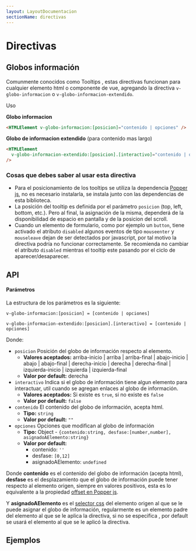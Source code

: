 ```yaml
---
layout: LayoutDocumentacion
sectionName: directivas
---
```


# Directivas

<section id="globos-informacion">

## Globos información

Comunmente conocidos como Tooltips , estas directivas funcionan para cualquier elemento html o componente de vue, agregando la directiva `v-globo-informacion` o `v-globo-informacion-extendido`.

Uso

**Globo informacion**

```html
<HTMLElement v-globo-informacion:[posicion]="contenido | opciones" />
```

**Globo de informacion extendido** (para contenido mas largo)

```html
<HTMLElement
  v-globo-informacion-extendido:[posicion].[interactivo]="contenido | opciones"
/>
```

### Cosas que debes saber al usar esta directiva

- Para el posicionamiento de los tooltips se utiliza la dependencia [Popper js](https://www.npmjs.com/package/@popperjs/core), no es necesario instalarla, se instala junto con las dependencias de esta biblioteca.
- La posición del tooltip es definida por el parámetro `posicion` (top, left, bottom, etc.). Pero al final, la asignación de la misma, dependerá de la disponibilidad de espacio en pantalla y de la posicion del scroll.
- Cuando un elemento de formulario, como por ejemplo un `button`, tiene activado el atributo `disabled` algunos eventos de tipo `mouseenter` y `mouseleave` dejan de ser detectados por javascript, por tal motivo la directiva podría no funcionar correctamente. Se recomienda no cambiar el atributo `disabled` mientras el tooltip este pasando por el ciclo de aparecer/desaparecer.

## API

#### Parámetros

La estructura de los parámetros es la siguiente:

```
v-globo-informacion:[posicion] = [contenido | opciones]

v-globo-informacion-extendido:[posicion].[interactivo] = [contenido | opciones]
```

Donde:

- `posicion` Posición del globo de información respecto al elemento.
  - **Valores aceptados:** arriba-inicio | arriba | arriba-final | abajo-inicio | abajo | abajo-final | derecha-inicio | derecha | derecha-final | izquierda-inicio | izquierda | izquierda-final
  - **Valor por default:** derecha
- `interactivo` Indica si el globo de información tiene algun elemento para interactuar, util cuando se agregan enlaces al globo de información.
  - **Valores aceptados:** Si existe es `true`, si no existe es `false`
  - **Valor por default:** `false`
- `contenido` El contenido del globo de información, acepta html.
  - **Tipo:** `string`
  - **Valor por default:** `""`
- `opciones` Opciones que modifican al globo de información
  - **Tipo:** Object - `{contenido:string, desfase:[number,number], asignadoAElemento:string}`
  - **Valor por default:**
    - contenido: `''`
    - desfase: `[0,12]`
    - asignadoAElemento: `undefined`

Donde **contenido** es el contenido del globo de información (acepta html), **desfase** es el desplazamiento que el globo de información puede tener respecto al elemento origen, siempre en valores positivos, esta es lo equivalente a la propiedad [offset en Popper js](https://popper.js.org/docs/v2/modifiers/offset/).

Y **asignadoAElemento** es el [selector css](https://developer.mozilla.org/en-US/docs/Learn/CSS/Building_blocks/Selectors) del elemento origen al que se le puede asignar el globo de información, regularmente es un elemento padre del elemento al que se le aplica la directiva, si no se especifica , por default se usará el elemento al que se le aplicó la directiva.

## Ejemplos

<utils-ejemplo-doc ruta="directivas/globo-informacion-basico.vue"/>

<utils-ejemplo-doc ruta="directivas/globo-informacion-elemento-padre.vue"/>

<utils-ejemplo-doc ruta="directivas/globo-informacion-dinamico.vue"/>

</section>
